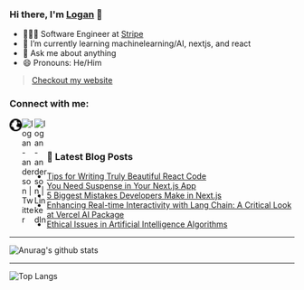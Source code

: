 ### Hi there, I'm [Logan][website] 👋

- 👨🏻‍💻 Software Engineer at [Stripe](https://stripe.com)
- 🌱 I’m currently learning machinelearning/AI, nextjs, and react
- 💬 Ask me about anything
- 😄 Pronouns: He/Him

> [Checkout my website][website]



### Connect with me:

<p>


[<img align="left" alt="logan-anderson" width="22px" src="https://raw.githubusercontent.com/iconic/open-iconic/master/svg/globe.svg" />][website]
[<img align="left" alt="logan-anderson | Twitter" width="22px" src="https://cdn.jsdelivr.net/npm/simple-icons@v3/icons/twitter.svg" />][twitter]
[<img align="left" alt="logan-anderson | LinkedIn" width="22px" src="https://cdn.jsdelivr.net/npm/simple-icons@v3/icons/linkedin.svg" />][linkedin]


</p>
<br />
<br />


<!-- ### Languages and Tools:

<br />
<br /> -->


### 📕 Latest Blog Posts
<!-- BLOG-POST-LIST:START -->
- [Tips for Writing Truly Beautiful React Code](https://logan.codes/blog/beautiful-react-code)
- [You Need Suspense in Your Next.js App](https://logan.codes/blog/you-need-suspense)
- [5 Biggest Mistakes Developers Make in Next.js](https://logan.codes/blog/5-mistakes-developers-make-in-nextjs)
- [Enhancing Real-time Interactivity with Lang Chain: A Critical Look at Vercel AI Package](https://logan.codes/blog/why-im-ditching-vercel-ai)
- [Ethical Issues in Artificial Intelligence Algorithms](https://logan.codes/blog/ethical-issues-in-artificial-intelligence-algorithms)
<!-- BLOG-POST-LIST:END -->

---

![Anurag's github stats](https://github-readme-stats.vercel.app/api?username=logan-anderson&count_private=true&show_icons=true&hide=stars)

---

![Top Langs](https://github-readme-stats.vercel.app/api/top-langs/?username=logan-anderson&layout=compact)


[website]: https://logan.codes
[twitter]: https://twitter.com/logan_codes
[linkedin]: https://www.linkedin.com/in/logan-anderson-tech/
[blog]: https://logan.codes
